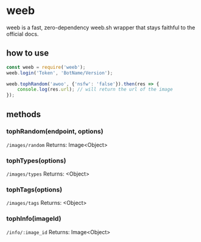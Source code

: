 # weeb
weeb is a fast, zero-dependency weeb.sh wrapper that stays faithful to the official docs.

## how to use

```javascript
const weeb = require('weeb');
weeb.login('Token', 'BotName/Version');

weeb.tophRandom('awoo', {'nsfw': 'false'}).then(res => {
    console.log(res.url); // will return the url of the image
});
```

## methods

### tophRandom(endpoint, options)
`/images/random`
Returns: Image\<Object>

### tophTypes(options)
`/images/types`
Returns: \<Object>

### tophTags(options)
`/images/tags`
Returns: \<Object>

### tophInfo(imageId)
`/info/:image_id`
Returns: Image\<Object>
